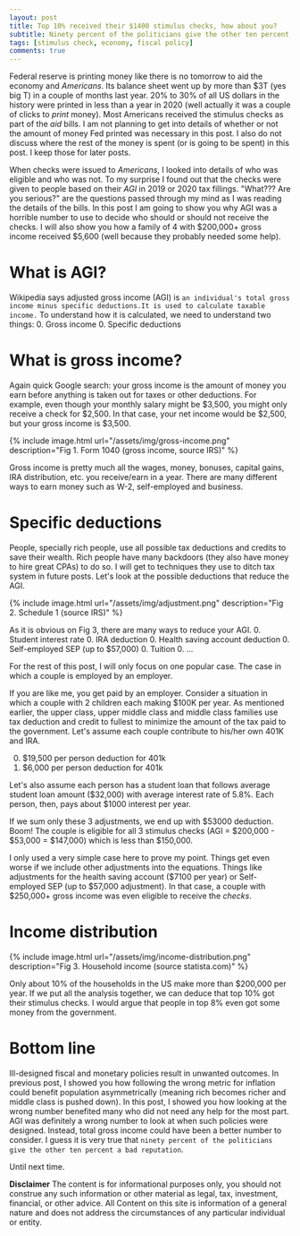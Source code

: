```yaml
---
layout: post
title: Top 10% received their $1400 stimulus checks, how about you?
subtitle: Ninety percent of the politicians give the other ten percent a bad reputation -Henry Kissinger
tags: [stimulus check, economy, fiscal policy]
comments: true
---
```

Federal reserve is printing money like there is no tomorrow to aid the economy and *Americans*. Its balance sheet went up by more than $3T (yes big T) in a couple of months last year. 20% to 30% of all US dollars in the history were printed in less than a year in 2020 (well actually it was a couple of clicks to *print* money). Most Americans received the stimulus checks as part of the *aid* bills. I am not planning to get into details of whether or not the amount of money Fed printed was necessary in this post. I also do not discuss where the rest of the money is spent (or is going to be spent) in this post. I keep those for later posts.

When checks were issued to *Americans*, I looked into details of who was eligible and who was not. To my surprise I found out that the checks were given to people based on their *AGI* in 2019 or 2020 tax fillings. "What??? Are you serious?" are the questions passed through my mind as I was reading the details of the bills. In this post I am going to show you why AGI was a horrible number to use to decide who should or should not receive the checks. I will also show you how a family of 4 with $200,000+ gross income received $5,600 (well because they probably needed some help).

# What is AGI?
Wikipedia says adjusted gross income (AGI) is `an individual's total gross income minus specific deductions.It is used to calculate taxable income.` To understand how it is calculated, we need to understand two things:
0. Gross income
0. Specific deductions

# What is gross income?
Again quick Google search: your gross income is the amount of money you earn before anything is taken out for taxes or other deductions. For example, even though your monthly salary might be $3,500, you might only receive a check for $2,500. In that case, your net income would be $2,500, but your gross income is $3,500.

{% include image.html url="/assets/img/gross-income.png" description="Fig 1. Form 1040 (gross income, source IRS)" %} 

Gross income is pretty much all the wages, money, bonuses, capital gains, IRA distribution, etc. you receive/earn in a year. There are many different ways to earn money such as W-2, self-employed and business.

# Specific deductions
People, specially rich people, use all possible tax deductions and credits to save their wealth. Rich people have many backdoors (they also have money to hire great CPAs) to do so. I will get to techniques they use to ditch tax system in future posts. Let's look at the possible deductions that reduce the AGI.

{% include image.html url="/assets/img/adjustment.png" description="Fig 2. Schedule 1 (source IRS)" %}

As it is obvious on Fig 3, there are many ways to reduce your AGI.
0. Student interest rate
0. IRA deduction
0. Health saving account deduction
0. Self-employed SEP (up to $57,000)
0. Tuition 
0. ...

For the rest of this post, I will only focus on one popular case. The case in which a couple is employed by an employer.

If you are like me, you get paid by an employer. Consider a situation in which a couple with 2 children each making $100K per year. As mentioned earlier, the upper class, upper middle class and middle class families use tax deduction and credit to fullest to minimize the amount of the tax paid to the government. Let's assume each couple contribute to his/her own 401K and IRA. 

0. $19,500 per person deduction for 401k
0. $6,000 per person deduction for 401k

Let's also assume each person has a student loan that follows average student loan amount ($32,000) with average interest rate of 5.8%. Each person, then, pays about $1000 interest per year.

If we sum only these 3 adjustments, we end up with $53000 deduction. Boom! The couple is eligible for all 3 stimulus checks (AGI = $200,000 - $53,000 = $147,000) which is less than $150,000.

I only used a very simple case here to prove my point. Things get even worse if we include other adjustments into the equations. Things like adjustments for the health saving account ($7100 per year) or Self-employed SEP (up to $57,000 adjustment). In that case, a couple with $250,000+ gross income was even eligible to receive the *checks*.

# Income distribution 
{% include image.html url="/assets/img/income-distribution.png" description="Fig 3. Household income (source statista.com)" %}

Only about 10% of the households in the US make more than $200,000 per year. If we put all the analysis together, we can deduce that top 10% got their stimulus checks. I would argue that people in top 8% even got some money from the government. 


# Bottom line

Ill-designed fiscal and monetary policies result in unwanted outcomes. In previous post, I showed you how following the wrong metric for inflation could benefit population asymmetrically (meaning rich becomes richer and middle class is pushed down). In this post, I showed you how looking at the wrong number benefited many who did not need any help for the most part. AGI was definitely a wrong number to look at when such policies were designed. Instead, total gross income could have been a better number to consider. I guess it is very true that `ninety percent of the politicians give the other ten percent a bad reputation`.

Until next time.

**Disclaimer** The content is for informational purposes only, you should not construe any such information or other material as legal, tax, investment, financial, or other advice. All Content on this site is information of a general nature and does not address the circumstances of any particular individual or entity. 



